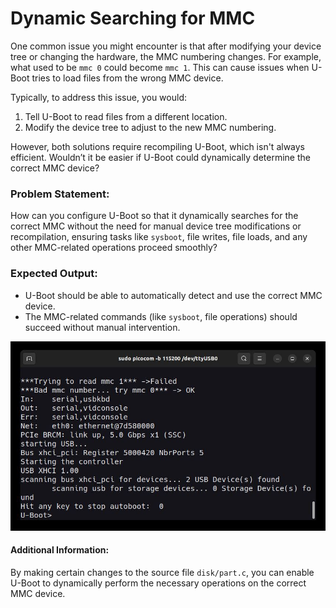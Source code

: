 # Dynamic Searching for MMC

One common issue you might encounter is that after modifying your device tree or changing the hardware, the MMC numbering changes. For example, what used to be `mmc 0` could become `mmc 1`. This can cause issues when U-Boot tries to load files from the wrong MMC device.

Typically, to address this issue, you would:

1. Tell U-Boot to read files from a different location.
2. Modify the device tree to adjust to the new MMC numbering.

However, both solutions require recompiling U-Boot, which isn't always efficient. Wouldn’t it be easier if U-Boot could dynamically determine the correct MMC device?

### Problem Statement:
How can you configure U-Boot so that it dynamically searches for the correct MMC without the need for manual device tree modifications or recompilation, ensuring tasks like `sysboot`, file writes, file loads, and any other MMC-related operations proceed smoothly?

### Expected Output:

- U-Boot should be able to automatically detect and use the correct MMC device.
- The MMC-related commands (like `sysboot`, file operations) should succeed without manual intervention.

![Expected Output](https://github.com/xmersad/Embedded-Linux-Practices/blob/main/Embedded-Linux-From-Scratch/U-Boot_DynamicMMC/solution_U-Boot-MMC/DynamicMMC.jpg)


#### Additional Information:
By making certain changes to the source file `disk/part.c`, you can enable U-Boot to dynamically perform the necessary operations on the correct MMC device.


